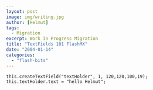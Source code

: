 ```yaml
---
layout: post
image: img/writing.jpg
author: [Helmut]
tags:
  - Migration
excerpt: Work In Progress Migration
title: "TextFields 101 FlashMX"
date: "2004-01-14"
categories: 
  - "flash-bits"
---
```


`this.createTextField("textHolder", 1, 120,120,100,19); this.textHolder.text = "hello Helmut";`
